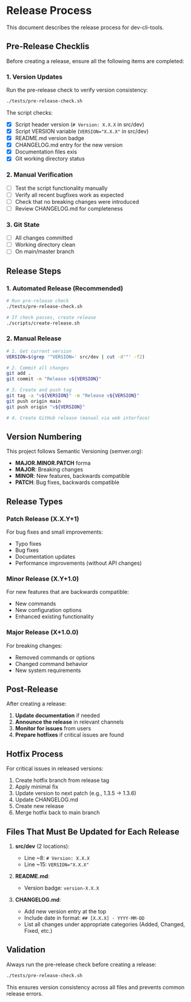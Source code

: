 # Release Process

This document describes the release process for dev-cli-tools.

## Pre-Release Checklis

Before creating a release, ensure all the following items are completed:

### 1. Version Updates
Run the pre-release check to verify version consistency:
```bash
./tests/pre-release-check.sh
```

The script checks:
- [x] Script header version (`# Version: X.X.X` in src/dev)
- [x] Script VERSION variable (`VERSION="X.X.X"` in src/dev)
- [x] README.md version badge
- [x] CHANGELOG.md entry for the new version
- [x] Documentation files exis
- [x] Git working directory status

### 2. Manual Verification
- [ ] Test the script functionality manually
- [ ] Verify all recent bugfixes work as expected
- [ ] Check that no breaking changes were introduced
- [ ] Review CHANGELOG.md for completeness

### 3. Git State
- [ ] All changes committed
- [ ] Working directory clean
- [ ] On main/master branch

## Release Steps

### 1. Automated Release (Recommended)
```bash
# Run pre-release check
./tests/pre-release-check.sh

# If check passes, create release
./scripts/create-release.sh
```

### 2. Manual Release
```bash
# 1. Get current version
VERSION=$(grep '^VERSION=' src/dev | cut -d'"' -f2)

# 2. Commit all changes
git add .
git commit -m "Release v${VERSION}"

# 3. Create and push tag
git tag -a "v${VERSION}" -m "Release v${VERSION}"
git push origin main
git push origin "v${VERSION}"

# 4. Create GitHub release (manual via web interface)
```

## Version Numbering

This project follows Semantic Versioning (semver.org):

- **MAJOR.MINOR.PATCH** forma
- **MAJOR**: Breaking changes
- **MINOR**: New features, backwards compatible
- **PATCH**: Bug fixes, backwards compatible

## Release Types

### Patch Release (X.X.Y+1)
For bug fixes and small improvements:
- Typo fixes
- Bug fixes
- Documentation updates
- Performance improvements (without API changes)

### Minor Release (X.Y+1.0)
For new features that are backwards compatible:
- New commands
- New configuration options
- Enhanced existing functionality

### Major Release (X+1.0.0)
For breaking changes:
- Removed commands or options
- Changed command behavior
- New system requirements

## Post-Release

After creating a release:

1. **Update documentation** if needed
2. **Announce the release** in relevant channels
3. **Monitor for issues** from users
4. **Prepare hotfixes** if critical issues are found

## Hotfix Process

For critical issues in released versions:

1. Create hotfix branch from release tag
2. Apply minimal fix
3. Update version to next patch (e.g., 1.3.5 → 1.3.6)
4. Update CHANGELOG.md
5. Create new release
6. Merge hotfix back to main branch

## Files That Must Be Updated for Each Release

1. **src/dev** (2 locations):
   - Line ~8: `# Version: X.X.X`
   - Line ~15: `VERSION="X.X.X"`

2. **README.md**:
   - Version badge: `version-X.X.X`

3. **CHANGELOG.md**:
   - Add new version entry at the top
   - Include date in format: `## [X.X.X] - YYYY-MM-DD`
   - List all changes under appropriate categories (Added, Changed, Fixed, etc.)

## Validation

Always run the pre-release check before creating a release:
```bash
./tests/pre-release-check.sh
```

This ensures version consistency across all files and prevents common release errors.